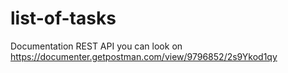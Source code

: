# list-of-tasks

Documentation REST API you can look on https://documenter.getpostman.com/view/9796852/2s9Ykod1qy